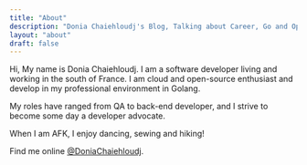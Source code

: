 ```yaml
---
title: "About"
description: "Donia Chaiehloudj's Blog, Talking about Career, Go and OpenSource stuff"
layout: "about"
draft: false
---
```



Hi, My name is Donia Chaiehloudj. I am a software developer living and working in the south of France. I am cloud and open-source enthusiast and develop in my professional environment in Golang.  

My roles have ranged from QA to back-end developer, and I strive to become some day a developer advocate. 


When I am AFK, I enjoy dancing, sewing and hiking!

Find me online [@DoniaChaiehloudj](https://linkedin.com/in/donia-chaiehloudj).

